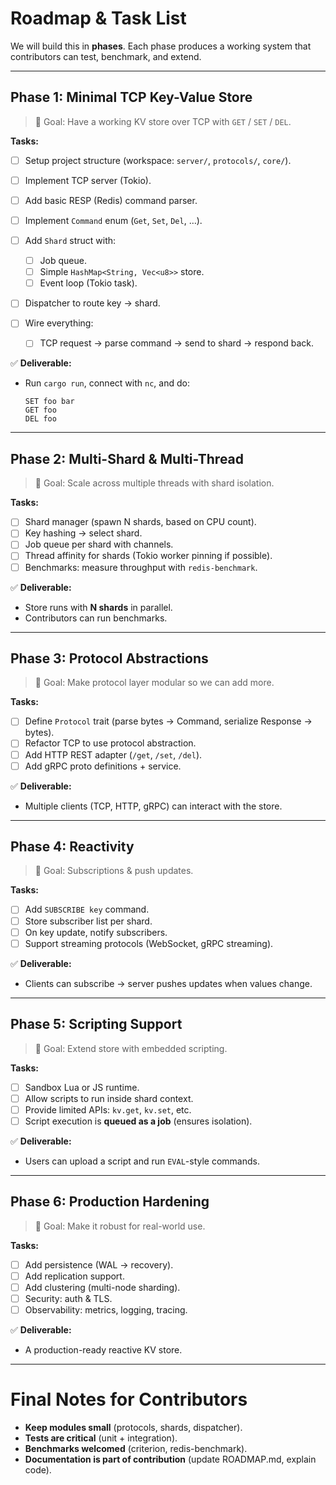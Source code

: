 # Roadmap & Task List

We will build this in **phases**. Each phase produces a working system that contributors can test, benchmark, and
extend.

---

## **Phase 1: Minimal TCP Key-Value Store**

> 🎯 Goal: Have a working KV store over TCP with `GET` / `SET` / `DEL`.

**Tasks:**

* [ ] Setup project structure (workspace: `server/`, `protocols/`, `core/`).
* [ ] Implement TCP server (Tokio).
* [ ] Add basic RESP (Redis) command parser.
* [ ] Implement `Command` enum (`Get`, `Set`, `Del`, …).
* [ ] Add `Shard` struct with:

    * [ ] Job queue.
    * [ ] Simple `HashMap<String, Vec<u8>>` store.
    * [ ] Event loop (Tokio task).
* [ ] Dispatcher to route key → shard.
* [ ] Wire everything:

    * [ ] TCP request → parse command → send to shard → respond back.

✅ **Deliverable:**

* Run `cargo run`, connect with `nc`, and do:

  ```
  SET foo bar
  GET foo
  DEL foo
  ```

---

## **Phase 2: Multi-Shard & Multi-Thread**

> 🎯 Goal: Scale across multiple threads with shard isolation.

**Tasks:**

* [ ] Shard manager (spawn N shards, based on CPU count).
* [ ] Key hashing → select shard.
* [ ] Job queue per shard with channels.
* [ ] Thread affinity for shards (Tokio worker pinning if possible).
* [ ] Benchmarks: measure throughput with `redis-benchmark`.

✅ **Deliverable:**

* Store runs with **N shards** in parallel.
* Contributors can run benchmarks.

---

## **Phase 3: Protocol Abstractions**

> 🎯 Goal: Make protocol layer modular so we can add more.

**Tasks:**

* [ ] Define `Protocol` trait (parse bytes → Command, serialize Response → bytes).
* [ ] Refactor TCP to use protocol abstraction.
* [ ] Add HTTP REST adapter (`/get`, `/set`, `/del`).
* [ ] Add gRPC proto definitions + service.

✅ **Deliverable:**

* Multiple clients (TCP, HTTP, gRPC) can interact with the store.

---

## **Phase 4: Reactivity**

> 🎯 Goal: Subscriptions & push updates.

**Tasks:**

* [ ] Add `SUBSCRIBE key` command.
* [ ] Store subscriber list per shard.
* [ ] On key update, notify subscribers.
* [ ] Support streaming protocols (WebSocket, gRPC streaming).

✅ **Deliverable:**

* Clients can subscribe → server pushes updates when values change.

---

## **Phase 5: Scripting Support**

> 🎯 Goal: Extend store with embedded scripting.

**Tasks:**

* [ ] Sandbox Lua or JS runtime.
* [ ] Allow scripts to run inside shard context.
* [ ] Provide limited APIs: `kv.get`, `kv.set`, etc.
* [ ] Script execution is **queued as a job** (ensures isolation).

✅ **Deliverable:**

* Users can upload a script and run `EVAL`-style commands.

---

## **Phase 6: Production Hardening**

> 🎯 Goal: Make it robust for real-world use.

**Tasks:**

* [ ] Add persistence (WAL → recovery).
* [ ] Add replication support.
* [ ] Add clustering (multi-node sharding).
* [ ] Security: auth & TLS.
* [ ] Observability: metrics, logging, tracing.

✅ **Deliverable:**

* A production-ready reactive KV store.

---

# Final Notes for Contributors

* **Keep modules small** (protocols, shards, dispatcher).
* **Tests are critical** (unit + integration).
* **Benchmarks welcomed** (criterion, redis-benchmark).
* **Documentation is part of contribution** (update ROADMAP.md, explain code).

